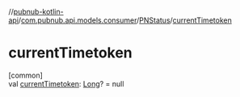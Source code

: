 //[pubnub-kotlin-api](../../../index.md)/[com.pubnub.api.models.consumer](../index.md)/[PNStatus](index.md)/[currentTimetoken](current-timetoken.md)

# currentTimetoken

[common]\
val [currentTimetoken](current-timetoken.md): [Long](https://kotlinlang.org/api/latest/jvm/stdlib/kotlin/-long/index.html)? = null
